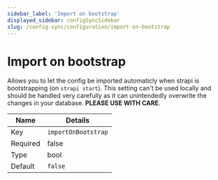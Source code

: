 ```yaml
---
sidebar_label: 'Import on bootstrap'
displayed_sidebar: configSyncSidebar
slug: /config-sync/configuration/import-on-bootstrap
---
```


# Import on bootstrap

Allows you to let the config be imported automaticly when strapi is bootstrapping (on `strapi start`). This setting can't be used locally and should be handled very carefully as it can unintendedly overwrite the changes in your database. **PLEASE USE WITH CARE**.

| Name | Details |
| ---- | ------- |
| Key | `importOnBootstrap` |
| Required | false |
| Type | bool |
| Default | `false` |